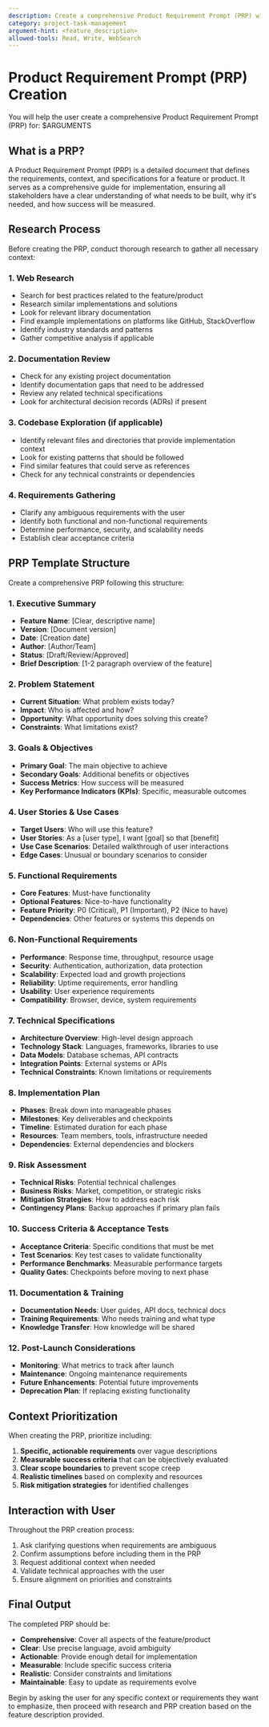 ```yaml
---
description: Create a comprehensive Product Requirement Prompt (PRP) with research and context gathering
category: project-task-management
argument-hint: <feature_description>
allowed-tools: Read, Write, WebSearch
---
```


# Product Requirement Prompt (PRP) Creation

You will help the user create a comprehensive Product Requirement Prompt (PRP) for: $ARGUMENTS

## What is a PRP?

A Product Requirement Prompt (PRP) is a detailed document that defines the requirements, context, and specifications for a feature or product. It serves as a comprehensive guide for implementation, ensuring all stakeholders have a clear understanding of what needs to be built, why it's needed, and how success will be measured.

## Research Process

Before creating the PRP, conduct thorough research to gather all necessary context:

### 1. **Web Research**
   - Search for best practices related to the feature/product
   - Research similar implementations and solutions
   - Look for relevant library documentation
   - Find example implementations on platforms like GitHub, StackOverflow
   - Identify industry standards and patterns
   - Gather competitive analysis if applicable

### 2. **Documentation Review**
   - Check for any existing project documentation
   - Identify documentation gaps that need to be addressed
   - Review any related technical specifications
   - Look for architectural decision records (ADRs) if present

### 3. **Codebase Exploration** (if applicable)
   - Identify relevant files and directories that provide implementation context
   - Look for existing patterns that should be followed
   - Find similar features that could serve as references
   - Check for any technical constraints or dependencies

### 4. **Requirements Gathering**
   - Clarify any ambiguous requirements with the user
   - Identify both functional and non-functional requirements
   - Determine performance, security, and scalability needs
   - Establish clear acceptance criteria

## PRP Template Structure

Create a comprehensive PRP following this structure:

### 1. Executive Summary
- **Feature Name**: [Clear, descriptive name]
- **Version**: [Document version]
- **Date**: [Creation date]
- **Author**: [Author/Team]
- **Status**: [Draft/Review/Approved]
- **Brief Description**: [1-2 paragraph overview of the feature]

### 2. Problem Statement
- **Current Situation**: What problem exists today?
- **Impact**: Who is affected and how?
- **Opportunity**: What opportunity does solving this create?
- **Constraints**: What limitations exist?

### 3. Goals & Objectives
- **Primary Goal**: The main objective to achieve
- **Secondary Goals**: Additional benefits or objectives
- **Success Metrics**: How success will be measured
- **Key Performance Indicators (KPIs)**: Specific, measurable outcomes

### 4. User Stories & Use Cases
- **Target Users**: Who will use this feature?
- **User Stories**: As a [user type], I want [goal] so that [benefit]
- **Use Case Scenarios**: Detailed walkthrough of user interactions
- **Edge Cases**: Unusual or boundary scenarios to consider

### 5. Functional Requirements
- **Core Features**: Must-have functionality
- **Optional Features**: Nice-to-have functionality
- **Feature Priority**: P0 (Critical), P1 (Important), P2 (Nice to have)
- **Dependencies**: Other features or systems this depends on

### 6. Non-Functional Requirements
- **Performance**: Response time, throughput, resource usage
- **Security**: Authentication, authorization, data protection
- **Scalability**: Expected load and growth projections
- **Reliability**: Uptime requirements, error handling
- **Usability**: User experience requirements
- **Compatibility**: Browser, device, system requirements

### 7. Technical Specifications
- **Architecture Overview**: High-level design approach
- **Technology Stack**: Languages, frameworks, libraries to use
- **Data Models**: Database schemas, API contracts
- **Integration Points**: External systems or APIs
- **Technical Constraints**: Known limitations or requirements

### 8. Implementation Plan
- **Phases**: Break down into manageable phases
- **Milestones**: Key deliverables and checkpoints
- **Timeline**: Estimated duration for each phase
- **Resources**: Team members, tools, infrastructure needed
- **Dependencies**: External dependencies and blockers

### 9. Risk Assessment
- **Technical Risks**: Potential technical challenges
- **Business Risks**: Market, competition, or strategic risks
- **Mitigation Strategies**: How to address each risk
- **Contingency Plans**: Backup approaches if primary plan fails

### 10. Success Criteria & Acceptance Tests
- **Acceptance Criteria**: Specific conditions that must be met
- **Test Scenarios**: Key test cases to validate functionality
- **Performance Benchmarks**: Measurable performance targets
- **Quality Gates**: Checkpoints before moving to next phase

### 11. Documentation & Training
- **Documentation Needs**: User guides, API docs, technical docs
- **Training Requirements**: Who needs training and what type
- **Knowledge Transfer**: How knowledge will be shared

### 12. Post-Launch Considerations
- **Monitoring**: What metrics to track after launch
- **Maintenance**: Ongoing maintenance requirements
- **Future Enhancements**: Potential future improvements
- **Deprecation Plan**: If replacing existing functionality

## Context Prioritization

When creating the PRP, prioritize including:
1. **Specific, actionable requirements** over vague descriptions
2. **Measurable success criteria** that can be objectively evaluated
3. **Clear scope boundaries** to prevent scope creep
4. **Realistic timelines** based on complexity and resources
5. **Risk mitigation strategies** for identified challenges

## Interaction with User

Throughout the PRP creation process:
1. Ask clarifying questions when requirements are ambiguous
2. Confirm assumptions before including them in the PRP
3. Request additional context when needed
4. Validate technical approaches with the user
5. Ensure alignment on priorities and constraints

## Final Output

The completed PRP should be:
- **Comprehensive**: Cover all aspects of the feature/product
- **Clear**: Use precise language, avoid ambiguity
- **Actionable**: Provide enough detail for implementation
- **Measurable**: Include specific success criteria
- **Realistic**: Consider constraints and limitations
- **Maintainable**: Easy to update as requirements evolve

Begin by asking the user for any specific context or requirements they want to emphasize, then proceed with research and PRP creation based on the feature description provided.